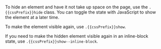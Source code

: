 To hide an element and have it not take up space on the page, use the  `.{{cssPrefix}}hide` class. You can toggle the state with JavaScript to show the element at a later&nbsp;time.

To make the element visible again, use `.{{cssPrefix}}show`.

If you need to make the hidden element visible again in an inline-block state, use  `.{{cssPrefix}}show--inline-block`.

